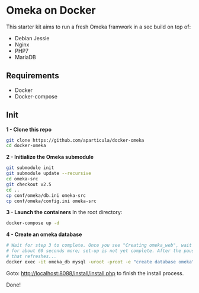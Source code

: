 # Omeka on Docker

This starter kit aims to run a fresh Omeka framwork in a sec build on top of:
* Debian Jessie
* Nginx
* PHP7
* MariaDB

## Requirements
* Docker
* Docker-compose

## Init
**1 - Clone this repo**
```sh
git clone https://github.com/aparticula/docker-omeka
cd docker-omeka
```

**2 - Initialize the Omeka submodule**
```sh
git submodule init
git submodule update --recursive
cd omeka-src
git checkout v2.5
cd ..
cp conf/omeka/db.ini omeka-src
cp conf/omeka/config.ini omeka-src
```

**3 - Launch the containers**
In the root directory:
```sh
docker-compose up -d
```

**4 - Create an omeka database**
```sh
# Wait for step 3 to complete. Once you see "Creating omeka_web", wait
# for about 60 seconds more; set-up is not yet complete. After the pause
# that refreshes...
docker exec -it omeka_db mysql -uroot -proot -e "create database omeka"
```

Goto: [http://localhost:8088/install/install.php](http://localhost:8088/install/install.php) to finish the install process.

Done!
